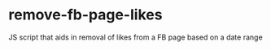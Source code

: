 # remove-fb-page-likes
JS script that aids in removal of likes from a FB page based on a date range
